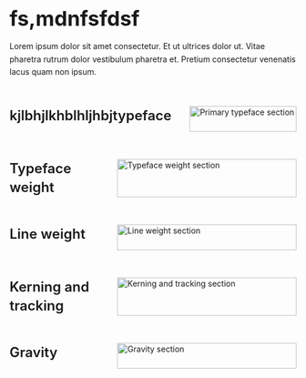 <div style="display: flex; gap: 2rem;">
  <div style="flex: 1; max-width: 800px;">
    <h1 style="font-size: 2.25rem; font-weight: bold; margin-bottom: 1rem">fs,mdnfsfdsf</h1>
    <p style="margin: 1rem 0; line-height: 1.6">Lorem ipsum dolor sit amet consectetur. Et ut ultrices dolor ut. Vitae pharetra rutrum dolor vestibulum pharetra et. Pretium consectetur venenatis lacus quam non ipsum.</p>
    
<div style="display: flex; gap: 2rem; margin: 3rem 0;">
      <div style="flex: 1;">
        <h2 style="margin: 0; font-size: 1.5rem; font-weight: 600; line-height: 1.4">kjlbhjlkhblhljhbjtypeface</h2>
      </div>
      <div style="flex: 2;">
        <img src="/images/type-1.png" alt="Primary typeface section" style="width: 100%; margin-bottom: 1.5rem;" />
      </div>
    </div>

<div style="display: flex; gap: 2rem; margin: 3rem 0;">
      <div style="flex: 1;">
        <h2 style="margin: 0; font-size: 1.5rem; font-weight: 600; line-height: 1.4">Typeface weight</h2>
      </div>
      <div style="flex: 2;">
        <img src="/images/type-2.png" alt="Typeface weight section" style="width: 100%; margin-bottom: 1.5rem;" />
      </div>
    </div>

<div style="display: flex; gap: 2rem; margin: 3rem 0;">
      <div style="flex: 1;">
        <h2 style="margin: 0; font-size: 1.5rem; font-weight: 600; line-height: 1.4">Line weight</h2>
      </div>
      <div style="flex: 2;">
        <img src="/images/type-3.png" alt="Line weight section" style="width: 100%; margin-bottom: 1.5rem;" />
      </div>
    </div>

<div style="display: flex; gap: 2rem; margin: 3rem 0;">
      <div style="flex: 1;">
        <h2 style="margin: 0; font-size: 1.5rem; font-weight: 600; line-height: 1.4">Kerning and tracking</h2>
      </div>
      <div style="flex: 2;">
        <img src="/images/type-4.png" alt="Kerning and tracking section" style="width: 100%; margin-bottom: 1.5rem;" />
      </div>
    </div>

 <div style="display: flex; gap: 2rem; margin: 3rem 0;">
      <div style="flex: 1;">
        <h2 style="margin: 0; font-size: 1.5rem; font-weight: 600; line-height: 1.4">Gravity</h2>
      </div>
      <div style="flex: 2;">
        <img src="/images/type-5.png" alt="Gravity section" style="width: 100%; margin-bottom: 1.5rem;" />
      </div>
    </div>
  </div>
</div>
